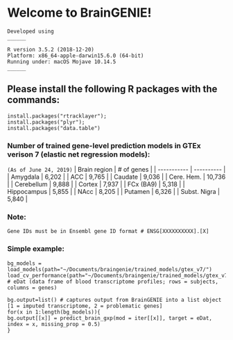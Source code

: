 # Welcome to BrainGENIE!

``` 
Developed using
______ 

R version 3.5.2 (2018-12-20)
Platform: x86_64-apple-darwin15.6.0 (64-bit)
Running under: macOS Mojave 10.14.5
______
```

## Please install the following R packages with the commands:
```
install.packages("rtracklayer");
install.packages("plyr");
install.packages("data.table")
```

### Number of trained gene-level prediction models in GTEx verison 7 (elastic net regression models):
`(As of June 24, 2019)`
| Brain region | # of genes |
| -----------  | ---------- |
| Amygdala     | 6,202      |
| ACC          | 9,765      |
| Caudate      | 9,036      |
| Cere. Hem.   | 10,736     |
| Cerebellum   | 9,888      |
| Cortex       | 7,937      |
| FCx (BA9)    | 5,318      |
| Hippocampus  | 5,855      |
| NAcc         | 8,205      |
| Putamen      | 6,326      |
| Subst. Nigra | 5,840      |


### Note: 
`Gene IDs must be in Ensembl gene ID format # ENSG[XXXXXXXXXX].[X]`

### Simple example:
```
bg_models = load_models(path="~/Documents/braingenie/trained_models/gtex_v7/")
load_cv_performance(path="~/Documents/braingenie/trained_models/gtex_v7/")
# eDat (data frame of blood transcriptome profiles; rows = subjects, columns = genes)

bg.output=list() # captures output from BrainGENIE into a list object [1 = imputed transcriptome, 2 = problematic genes]
for(x in 1:length(bg_models)){
bg.output[[x]] = predict_brain_gxp(mod = iter[[x]], target = eDat, index = x, missing_prop = 0.5)
}

```



